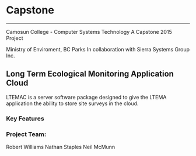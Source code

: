 # Capstone
- - -
Camosun College - Computer Systems Technology
A Capstone 2015 Project

Ministry of Enviroment, BC Parks
In collaboration with Sierra Systems Group Inc.

## Long Term Ecological Monitoring Application Cloud

LTEMAC is a server software package designed to give the LTEMA
application the ability to store site surveys in the cloud.

### Key Features





### Project Team:
Robert Williams
Nathan Staples
Neil McMunn


